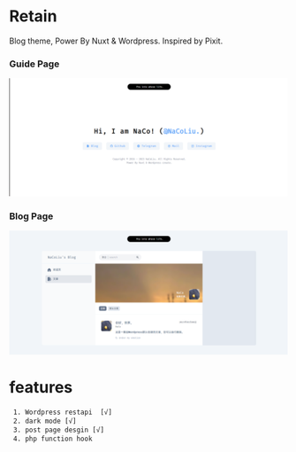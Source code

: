# Retain
Blog theme, Power By Nuxt &amp; Wordpress. Inspired by Pixit.

### Guide Page

![theme preview](https://raw.githubusercontent.com/NaCoLiu/Retain/main/home.png)

### Blog Page

![blog preview](https://raw.githubusercontent.com/NaCoLiu/Retain/main/blog.png)

# features

```
 1. Wordpress restapi  [√]
 2. dark mode [√]
 3. post page desgin [√]
 4. php function hook
```